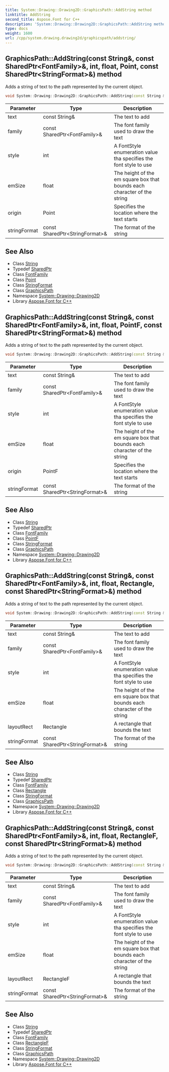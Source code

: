 ```yaml
---
title: System::Drawing::Drawing2D::GraphicsPath::AddString method
linktitle: AddString
second_title: Aspose.Font for C++
description: 'System::Drawing::Drawing2D::GraphicsPath::AddString method. Adds a string of text to the path represented by the current object in C++.'
type: docs
weight: 1600
url: /cpp/system.drawing.drawing2d/graphicspath/addstring/
---
```

## GraphicsPath::AddString(const String\&, const SharedPtr\<FontFamily\>\&, int, float, Point, const SharedPtr\<StringFormat\>\&) method


Adds a string of text to the path represented by the current object.

```cpp
void System::Drawing::Drawing2D::GraphicsPath::AddString(const String &text, const SharedPtr<FontFamily> &family, int style, float emSize, Point origin, const SharedPtr<StringFormat> &stringFormat)
```


| Parameter | Type | Description |
| --- | --- | --- |
| text | const String\& | The text to add |
| family | const SharedPtr\<FontFamily\>\& | The font family used to draw the text |
| style | int | A FontStyle enumeration value tha specifies the font style to use |
| emSize | float | The height of the em square box that bounds each character of the string |
| origin | Point | Specifies the location where the text starts |
| stringFormat | const SharedPtr\<StringFormat\>\& | The format of the string |

## See Also

* Class [String](../../../system/string/)
* Typedef [SharedPtr](../../../system/sharedptr/)
* Class [FontFamily](../../../system.drawing/fontfamily/)
* Class [Point](../../../system.drawing/point/)
* Class [StringFormat](../../../system.drawing/stringformat/)
* Class [GraphicsPath](../)
* Namespace [System::Drawing::Drawing2D](../../)
* Library [Aspose.Font for C++](../../../)
## GraphicsPath::AddString(const String\&, const SharedPtr\<FontFamily\>\&, int, float, PointF, const SharedPtr\<StringFormat\>\&) method


Adds a string of text to the path represented by the current object.

```cpp
void System::Drawing::Drawing2D::GraphicsPath::AddString(const String &text, const SharedPtr<FontFamily> &family, int style, float emSize, PointF origin, const SharedPtr<StringFormat> &stringFormat)
```


| Parameter | Type | Description |
| --- | --- | --- |
| text | const String\& | The text to add |
| family | const SharedPtr\<FontFamily\>\& | The font family used to draw the text |
| style | int | A FontStyle enumeration value tha specifies the font style to use |
| emSize | float | The height of the em square box that bounds each character of the string |
| origin | PointF | Specifies the location where the text starts |
| stringFormat | const SharedPtr\<StringFormat\>\& | The format of the string |

## See Also

* Class [String](../../../system/string/)
* Typedef [SharedPtr](../../../system/sharedptr/)
* Class [FontFamily](../../../system.drawing/fontfamily/)
* Class [PointF](../../../system.drawing/pointf/)
* Class [StringFormat](../../../system.drawing/stringformat/)
* Class [GraphicsPath](../)
* Namespace [System::Drawing::Drawing2D](../../)
* Library [Aspose.Font for C++](../../../)
## GraphicsPath::AddString(const String\&, const SharedPtr\<FontFamily\>\&, int, float, Rectangle, const SharedPtr\<StringFormat\>\&) method


Adds a string of text to the path represented by the current object.

```cpp
void System::Drawing::Drawing2D::GraphicsPath::AddString(const String &text, const SharedPtr<FontFamily> &family, int style, float emSize, Rectangle layoutRect, const SharedPtr<StringFormat> &stringFormat)
```


| Parameter | Type | Description |
| --- | --- | --- |
| text | const String\& | The text to add |
| family | const SharedPtr\<FontFamily\>\& | The font family used to draw the text |
| style | int | A FontStyle enumeration value tha specifies the font style to use |
| emSize | float | The height of the em square box that bounds each character of the string |
| layoutRect | Rectangle | A rectangle that bounds the text |
| stringFormat | const SharedPtr\<StringFormat\>\& | The format of the string |

## See Also

* Class [String](../../../system/string/)
* Typedef [SharedPtr](../../../system/sharedptr/)
* Class [FontFamily](../../../system.drawing/fontfamily/)
* Class [Rectangle](../../../system.drawing/rectangle/)
* Class [StringFormat](../../../system.drawing/stringformat/)
* Class [GraphicsPath](../)
* Namespace [System::Drawing::Drawing2D](../../)
* Library [Aspose.Font for C++](../../../)
## GraphicsPath::AddString(const String\&, const SharedPtr\<FontFamily\>\&, int, float, RectangleF, const SharedPtr\<StringFormat\>\&) method


Adds a string of text to the path represented by the current object.

```cpp
void System::Drawing::Drawing2D::GraphicsPath::AddString(const String &text, const SharedPtr<FontFamily> &family, int style, float emSize, RectangleF layoutRect, const SharedPtr<StringFormat> &stringFormat)
```


| Parameter | Type | Description |
| --- | --- | --- |
| text | const String\& | The text to add |
| family | const SharedPtr\<FontFamily\>\& | The font family used to draw the text |
| style | int | A FontStyle enumeration value tha specifies the font style to use |
| emSize | float | The height of the em square box that bounds each character of the string |
| layoutRect | RectangleF | A rectangle that bounds the text |
| stringFormat | const SharedPtr\<StringFormat\>\& | The format of the string |

## See Also

* Class [String](../../../system/string/)
* Typedef [SharedPtr](../../../system/sharedptr/)
* Class [FontFamily](../../../system.drawing/fontfamily/)
* Class [RectangleF](../../../system.drawing/rectanglef/)
* Class [StringFormat](../../../system.drawing/stringformat/)
* Class [GraphicsPath](../)
* Namespace [System::Drawing::Drawing2D](../../)
* Library [Aspose.Font for C++](../../../)
